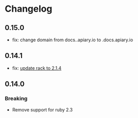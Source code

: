# Changelog

## 0.15.0
* fix: change domain from docs.<subdomain>.apiary.io to <subdomain>.docs.apiary.io
## 0.14.1
* fix: [update rack to 2.1.4](https://github.com/advisories/GHSA-j6w9-fv6q-3q52)

## 0.14.0

### Breaking
* Remove support for ruby 2.3
